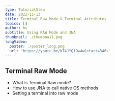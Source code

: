 ```yaml
---
type: TutorialStep
date: 2022-11-13
title: Terminal Raw Mode & Terminal Attributes
topics: []
author: hs
subtitle: Using RAW Mode and JNA
thumbnail: ./thumbnail.png
longVideo:
  poster: ./poster_long.png
  url: 'https://youtu.be/kT4JYQi9w4w&start=346s'
---
```


## Terminal Raw Mode 

- What is Terminal Raw mode?
- How to use JNA to call native OS methods
- Setting a terminal into raw mode
